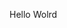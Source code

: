 Hello Wolrd



































































































































































































































































































































